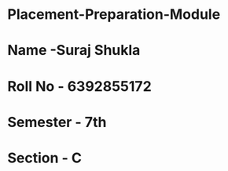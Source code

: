 # Placement-Preparation-Module

# Name -Suraj Shukla
# Roll No - 6392855172
# Semester - 7th
# Section - C
